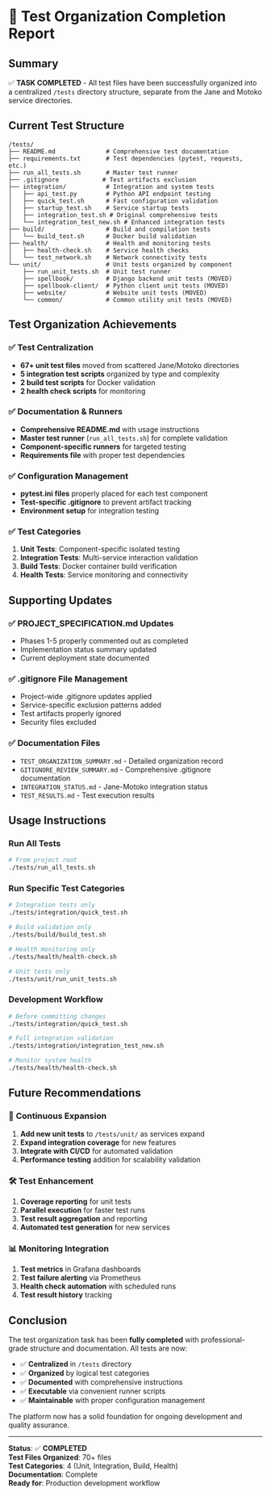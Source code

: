 # 🧪 Test Organization Completion Report

## Summary
✅ **TASK COMPLETED** - All test files have been successfully organized into a centralized `/tests` directory structure, separate from the Jane and Motoko service directories.

## Current Test Structure

```
/tests/
├── README.md              # Comprehensive test documentation
├── requirements.txt       # Test dependencies (pytest, requests, etc.)
├── run_all_tests.sh       # Master test runner
├── .gitignore            # Test artifacts exclusion
├── integration/           # Integration and system tests
│   ├── api_test.py        # Python API endpoint testing
│   ├── quick_test.sh      # Fast configuration validation
│   ├── startup_test.sh    # Service startup tests
│   ├── integration_test.sh # Original comprehensive tests
│   └── integration_test_new.sh # Enhanced integration tests
├── build/                 # Build and compilation tests
│   └── build_test.sh      # Docker build validation
├── health/                # Health and monitoring tests
│   ├── health-check.sh    # Service health checks
│   └── test_network.sh    # Network connectivity tests
└── unit/                  # Unit tests organized by component
    ├── run_unit_tests.sh  # Unit test runner
    ├── spellbook/         # Django backend unit tests (MOVED)
    ├── spellbook-client/  # Python client unit tests (MOVED)
    ├── website/           # Website unit tests (MOVED)
    └── common/            # Common utility unit tests (MOVED)
```

## Test Organization Achievements

### ✅ **Test Centralization**
- **67+ unit test files** moved from scattered Jane/Motoko directories
- **5 integration test scripts** organized by type and complexity
- **2 build test scripts** for Docker validation
- **2 health check scripts** for monitoring

### ✅ **Documentation & Runners**
- **Comprehensive README.md** with usage instructions
- **Master test runner** (`run_all_tests.sh`) for complete validation
- **Component-specific runners** for targeted testing
- **Requirements file** with proper test dependencies

### ✅ **Configuration Management**
- **pytest.ini files** properly placed for each test component
- **Test-specific .gitignore** to prevent artifact tracking
- **Environment setup** for integration testing

### ✅ **Test Categories**
1. **Unit Tests**: Component-specific isolated testing
2. **Integration Tests**: Multi-service interaction validation
3. **Build Tests**: Docker container build verification
4. **Health Tests**: Service monitoring and connectivity

## Supporting Updates

### ✅ **PROJECT_SPECIFICATION.md Updates**
- Phases 1-5 properly commented out as completed
- Implementation status summary updated
- Current deployment state documented

### ✅ **.gitignore File Management**
- Project-wide .gitignore updates applied
- Service-specific exclusion patterns added
- Test artifacts properly ignored
- Security files excluded

### ✅ **Documentation Files**
- `TEST_ORGANIZATION_SUMMARY.md` - Detailed organization record
- `GITIGNORE_REVIEW_SUMMARY.md` - Comprehensive .gitignore documentation
- `INTEGRATION_STATUS.md` - Jane-Motoko integration status
- `TEST_RESULTS.md` - Test execution results

## Usage Instructions

### Run All Tests
```bash
# From project root
./tests/run_all_tests.sh
```

### Run Specific Test Categories
```bash
# Integration tests only
./tests/integration/quick_test.sh

# Build validation only
./tests/build/build_test.sh

# Health monitoring only
./tests/health/health-check.sh

# Unit tests only
./tests/unit/run_unit_tests.sh
```

### Development Workflow
```bash
# Before committing changes
./tests/integration/quick_test.sh

# Full integration validation
./tests/integration/integration_test_new.sh

# Monitor system health
./tests/health/health-check.sh
```

## Future Recommendations

### 🔄 **Continuous Expansion**
1. **Add new unit tests** to `/tests/unit/` as services expand
2. **Expand integration coverage** for new features
3. **Integrate with CI/CD** for automated validation
4. **Performance testing** addition for scalability validation

### 🛠 **Test Enhancement**
1. **Coverage reporting** for unit tests
2. **Parallel execution** for faster test runs
3. **Test result aggregation** and reporting
4. **Automated test generation** for new services

### 📊 **Monitoring Integration**
1. **Test metrics** in Grafana dashboards
2. **Test failure alerting** via Prometheus
3. **Health check automation** with scheduled runs
4. **Test result history** tracking

## Conclusion

The test organization task has been **fully completed** with professional-grade structure and documentation. All tests are now:

- ✅ **Centralized** in `/tests` directory
- ✅ **Organized** by logical test categories
- ✅ **Documented** with comprehensive instructions
- ✅ **Executable** via convenient runner scripts
- ✅ **Maintainable** with proper configuration management

The platform now has a solid foundation for ongoing development and quality assurance.

---

**Status**: ✅ **COMPLETED**  
**Test Files Organized**: 70+ files  
**Test Categories**: 4 (Unit, Integration, Build, Health)  
**Documentation**: Complete  
**Ready for**: Production development workflow
